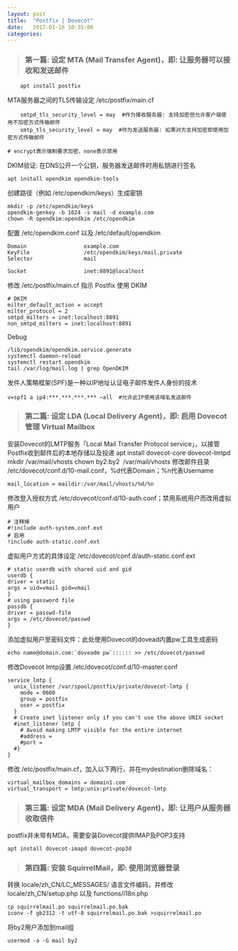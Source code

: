 ```yaml
---
layout: post
title:  "Postfix | Dovecot"
date:   2017-01-16 10:35:06
categories:
---
```


<!--more-->

> ### 第一篇: 设定 MTA (Mail Transfer Agent)，即: 让服务器可以接收和发送邮件

```
    apt install postfix
```
MTA服务器之间的TLS传输设定 /etc/postfix/main.cf
```
    smtpd_tls_security_level = may  #作为接收服务器: 支持加密但允许客户端使用不加密方式传输邮件
    smtp_tls_security_level = may  #作为发送服务器: 如果对方支持加密即使用加密方式传输邮件
```    
    # encrypt表示强制要求加密，none表示禁用

DKIM验证: 在DNS公开一个公钥，服务器发送邮件时用私钥进行签名

    apt install opendkim opendkim-tools

创建路径（例如 /etc/opendkim/keys）生成密钥

    mkdir -p /etc/opendkim/keys
    opendkim-genkey -b 1024 -s mail -d example.com
    chown -R opendkim:opendkim /etc/opendkim

配置 /etc/opendkim.conf 以及 /etc/default/opendkim

    Domain                  example.com
    KeyFile                 /etc/opendkim/keys/mail.private
    Selector                mail

    Socket                  inet:8891@localhost

修改 /etc/postfix/main.cf 指示 Postfix 使用 DKIM

    # DKIM
    milter_default_action = accept
    milter_protocol = 2 
    smtpd_milters = inet:localhost:8891
    non_smtpd_milters = inet:localhost:8891

Debug

    /lib/opendkim/opendkim.service.generate
    systemctl daemon-reload
    systemctl restart opendkim
    tail /var/log/mail.log | grep OpenDKIM

发件人策略框架(SPF)是一种以IP地址认证电子邮件发件人身份的技术

    v=spf1 a ip4:***.***.***.*** ~all  #允许此IP使用该域名发送邮件


> ### 第二篇: 设定 LDA (Local Delivery Agent)，即: 启用 Dovecot 管理 Virtual Mailbox

安装Dovecot的LMTP服务「Local Mail Transfer Protocol service」，以接管Postfix收到邮件后的本地存储以及投递
    apt install dovecot-core dovecot-lmtpd
    mkdir /var/mail/vhosts
    chown by2:by2  /var/mail/vhosts
修改邮件目录 /etc/dovecot/conf.d/10-mail.conf，%d代表Domain；%n代表Username 

    mail_location = maildir:/var/mail/vhosts/%d/%n
修改登入授权方式 /etc/dovecot/conf.d/10-auth.conf；禁用系统用户而改用虚拟用户

    # 注释掉
    #!include auth-system.conf.ext
    # 启用
    !include auth-static.conf.ext
虚拟用户方式的具体设定 /etc/dovecot/conf.d/auth-static.conf.ext

    # static userdb with shared uid and gid
    userdb {
    driver = static
    args = uid=vmail gid=vmail
    }
    # using password file
    passdb {
    driver = passwd-file
    args = /etc/dovecot/passwd
    }
添加虚拟用户至密码文件：此处使用Dovecot的dovead内置pw工具生成密码

    echo name@domain.com:`doveadm pw`:::::: >> /etc/dovecot/passwd

修改Dovecot lmtp设置 /etc/dovecot/conf.d/10-master.conf

    service lmtp {
      unix_listener /var/spool/postfix/private/dovecot-lmtp {
        mode = 0600
        group = postfix
        user = postfix
      }    
      # Create inet listener only if you can't use the above UNIX socket
      #inet_listener lmtp {
        # Avoid making LMTP visible for the entire internet
        #address =
        #port = 
      #}
    }
修改 /etc/postfix/main.cf，加入以下两行，并在mydestination删除域名：

    virtual_mailbox_domains = domain1.com
    virtual_transport = lmtp:unix:private/dovecot-lmtp

> ### 第三篇: 设定 MDA (Mail Delivery Agent)，即: 让用户从服务器收取信件

postfix并未带有MDA，需要安装Dovecot提供IMAP及POP3支持

    apt install dovecot-imapd dovecot-pop3d

> ### 第四篇: 安装 SquirrelMail，即: 使用浏览器登录

转换 locale/zh_CN/LC_MESSAGES/ 语言文件编码，并修改 locale/zh_CN/setup.php 以及 functions/i18n.php

    cp squirrelmail.po squirrelmail.po.bak
    iconv -f gb2312 -t utf-8 squirrelmail.po.bak >squirrelmail.po 

将by2用户添加到mail组

    usermod -a -G mail by2






